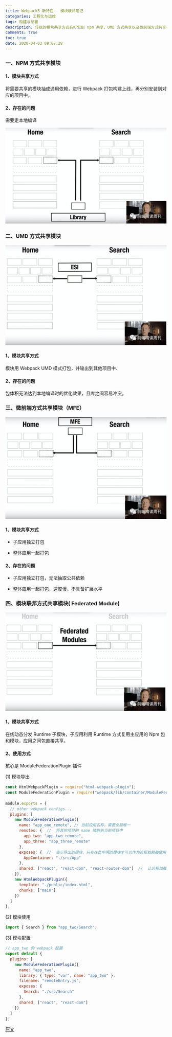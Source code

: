 ```yaml
---
title: Webpack5 新特性 - 模块联邦笔记
categories: 工程化与运维
tags: 构建与部署
description: 传统的模块共享方式有打包到 npm 共享，UMD 方式共享以及微前端方式共享等，但是这些方式都多少有点问题，Webpack5 新特性模块联邦就是为解决这些问题而生。
comments: true
toc: true
date: 2020-04-03 09:07:28
---
```

<!-- ![NPM 方式共享模块图解](https://raw.githubusercontent.com/Canace22/Assets/main/images/npm.jpeg) -->
### 一、NPM 方式共享模块

#### 1、模块共享方式

将需要共享的模块抽成通用依赖，进行 Webpack 打包构建上线，再分别安装到对应的项目中。

#### 2、存在的问题

需要走本地编译

![NPM 方式共享模块图解](https://raw.githubusercontent.com/Canace22/Assets/main/images/npm.jpeg)

### 二、UMD 方式共享模块

![UMD 方式共享模块图解](https://raw.githubusercontent.com/Canace22/Assets/main/images/umd.jpeg)

#### 1、模块共享方式

模块用 Webpack UMD 模式打包，并输出到其他项目中.

#### 2、存在的问题

包体积无法达到本地编译时的优化效果，且库之间容易冲突。

### 三、微前端方式共享模块（MFE）

![微前端方式共享模块图解](https://raw.githubusercontent.com/Canace22/Assets/main/images/mfe.jpeg)

#### 1、模块共享方式

- 子应用独立打包
  
- 整体应用一起打包

#### 2、存在的问题

- 子应用独立打包，无法抽取公共依赖

- 整体应用一起打包，速度慢，不具备扩展水平

### 四、模块联邦方式共享模块( Federated Module)

![微前端方式共享模块图解](https://raw.githubusercontent.com/Canace22/Assets/main/images/fm.jpeg)

#### 1、模块共享方式

在线动态分发 Runtime 子模块，子应用利用 Runtime 方式复用主应用的 Npm 包和模块，应用之间包直接共享。

#### 2、使用方式

核心是 ModuleFederationPlugin 插件

(1) 模块导出

```js
const HtmlWebpackPlugin = require("html-webpack-plugin");
const ModuleFederationPlugin = require("webpack/lib/container/ModuleFederationPlugin");

module.exports = {
  // other webpack configs...
  plugins: [
    new ModuleFederationPlugin({
      name: "app_one_remote", // 当前应用名称，需要全局唯一
      remotes: {  //  将其他项目的 name 映射到当前项目中
        app_two: "app_two_remote",
        app_three: "app_three_remote"
      },
      exposes: {  //  表示导出的模块，只有在此申明的模块才可以作为远程依赖被使用
        AppContainer: "./src/App"
      },
      shared: ["react", "react-dom", "react-router-dom"]  //  让远程加载的模块对应依赖改为使用本地项目的 React 或 ReactDOM
    }),
    new HtmlWebpackPlugin({
      template: "./public/index.html",
      chunks: ["main"]
    })
  ]
};
```

(2) 模块使用

```js
import { Search } from "app_two/Search";
```

(3) 模块配置

```js
// app_two 的 webpack 配置
export default {
  plugins: [
    new ModuleFederationPlugin({
      name: "app_two",
      library: { type: "var", name: "app_two" },
      filename: "remoteEntry.js",
      exposes: {
        Search: "./src/Search"
      },
      shared: ["react", "react-dom"]
    })
  ]
};
```

[原文](https://mp.weixin.qq.com/s/b5Gl_1yX1enktU9oulO9zg)
